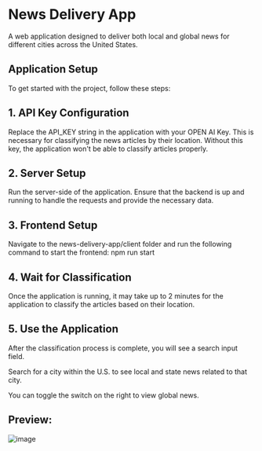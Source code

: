 # News Delivery App

A web application designed to deliver both local and global news for different cities across the United States.

## Application Setup

To get started with the project, follow these steps:

## 1. API Key Configuration

Replace the API_KEY string in the application with your OPEN AI Key. This is necessary for classifying the news articles by their location. Without this key, the application won't be able to classify articles properly.

## 2. Server Setup

Run the server-side of the application. Ensure that the backend is up and running to handle the requests and provide the necessary data.

## 3. Frontend Setup

Navigate to the news-delivery-app/client folder and run the following command to start the frontend:
npm run start

## 4. Wait for Classification

Once the application is running, it may take up to 2 minutes for the application to classify the articles based on their location.

## 5. Use the Application

After the classification process is complete, you will see a search input field.

Search for a city within the U.S. to see local and state news related to that city.

You can toggle the switch on the right to view global news.


## Preview:

![image](https://github.com/user-attachments/assets/2a3e91cd-8fbc-4e7f-aa78-24f83145d06c)
